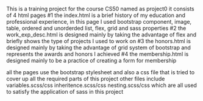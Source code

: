 This is a training project for the course CS50 named as project0
it consists of 4 html pages
#1 the index.html is a brief history of my education and professional experience, in this page I used bootstrap component, image, table, ordered and unorderded list, flex, grid and sass properties
#2 the work_exp_desc.html is designed mainly by taking the advantage of flex and briefly shows the type of projects I used to work on
#3 the honors.html is designed mainly by taking the advantage of grid system of bootstrap and represents the awards and honors I achieved
#4 the membership.html is designed mainly to be a practice of creating a form for membership

all the pages use the bootstrap stylesheet and also a css file that is tried to cover up all the required parts of this project
other files include variables.scss/css inheritence.scss/css nesting.scss/css which are all used to satisfy the application of sass in this project 